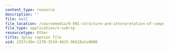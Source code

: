 ```yaml
---
content_type: resource
description: ''
file: null
file_location: /coursemedia/6-001-structure-and-interpretation-of-computer-programs-spring-2005/2357c38e12703534461596528a1e0000_eJeMOEiHv8c.srt
file_type: application/x-subrip
resourcetype: Other
title: 3play caption file
uid: 2357c38e-1270-3534-4615-96528a1e0000
---
```

